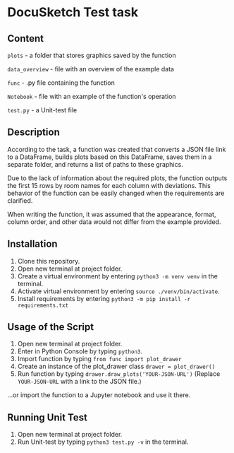 # DocuSketch Test task
## Content

`plots` - a folder that stores graphics saved by the function

`data_overview` - file with an overview of the example data

`func` - .py file containing the function

`Notebook` - file with an example of the function's operation

`test.py` - a Unit-test file

## Description

According to the task, a function was created that converts a JSON file link to a DataFrame, builds plots based on this DataFrame, saves them in a separate folder, and returns a list of paths to these graphics.

Due to the lack of information about the required plots, the function outputs the first 15 rows by room names for each column with deviations. This behavior of the function can be easily changed when the requirements are clarified.

When writing the function, it was assumed that the appearance, format, column order, and other data would not differ from the example provided.

## Installation

1. Clone this repository.
2. Open new terminal at project folder.
3. Create a virtual environment by entering `python3 -m venv venv` in the terminal.
4. Activate virtual environment by entering `source ./venv/bin/activate`.
5. Install requirements by entering `python3 -m pip install -r requirements.txt`

## Usage of the Script

1. Open new terminal at project folder.
2. Enter in Python Console by typing `python3`.
3. Import function by typing `from func import plot_drawer`
4. Create an instance of the plot_drawer class `drawer = plot_drawer()`
5. Run function by typing `drawer.draw_plots('YOUR-JSON-URL')` (Replace `YOUR-JSON-URL` with a link to the JSON file.)

...or import the function to a Jupyter notebook and use it there.

## Running Unit Test

1. Open new terminal at project folder.
2. Run Unit-test by typing `python3 test.py -v` in the terminal.